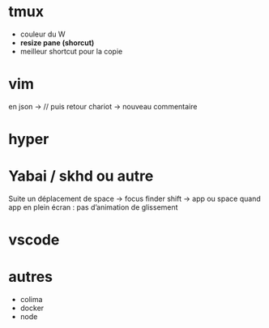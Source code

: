 # tmux
- couleur du W
- **resize pane (shorcut)**
- meilleur shortcut pour la copie

# vim
en json -> // puis retour chariot -> nouveau commentaire

# hyper

# Yabai  / skhd ou autre
Suite un déplacement de space -> focus finder shift -> app ou space quand app en plein écran : pas d’animation de glissement

# vscode

# autres
- colima
- docker
- node
